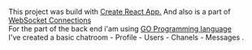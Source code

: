 This project was build with <a href="https://github.com/facebook/create-react-app">Create React App.</a> 
And also is a part of <a href='https://developer.mozilla.org/en-US/docs/Web/API/WebSockets_API/Writing_WebSocket_client_applications'> WebSocket Connections </a> <br>
For the part of the back end i'am using <a href='https://golang.org/'> GO Programming language </a> <br>
I've created a basic chatroom - Profile - Users - Chanels - Messages .